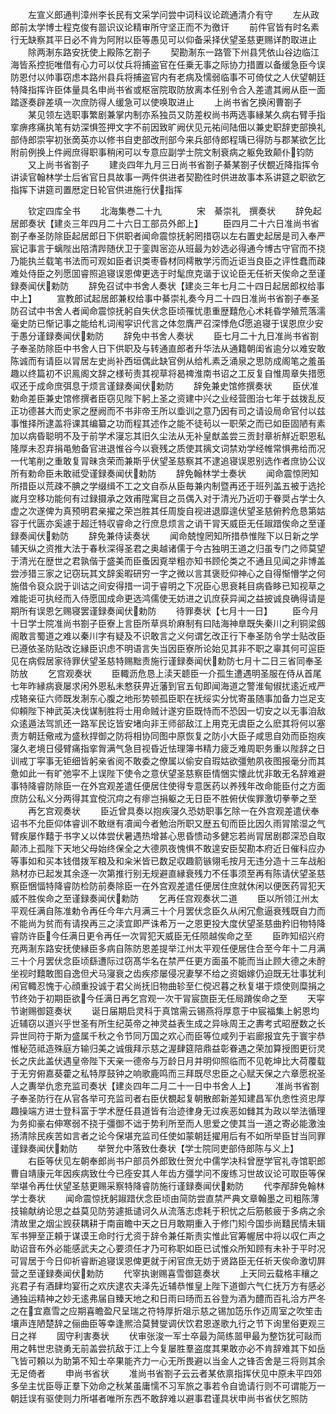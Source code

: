 <!-- { "loadSidebar": true } -->
　　左宣义郎通判漳州李长民有文采学问尝中词科议论疏通清介有守
　　左从政郎前太学博士程克俊有噐识议论精审所守坚正而不为徼讦
　　前件官皆有时名素行无缺察其平日必不肯为阿附以臣等愚见可以仰备采择伏望圣慈更赐详酌取进止
　　除两淛东路安抚使上殿陈乞劄子
　　契勘淛东一路管下州县凭依山谷边临江海皆系控扼唯借有心力可以仗兵将捕盗官在任乗无事之际协力措置以备缓急臣今误防恩付以帅事窃虑本路州县兵将捕盗官内有老病及懦弱临事不可倚仗之人伏望朝廷特降指挥许臣体量具名申尚书省或枢宻院取防放离本任别令合入差遣其阙从臣一面踏逐奏辟差填一次庶防得人缓急可以使唤取进止
　　上尚书省乞换闲曹劄子
　　某见领左选职事繁剧兼掌内制亦系独员又防差权尚书两选事縁某久病右臂手指挛痹疼痛执笔有妨深惧签押文字不前因致旷阙伏见元祐间陆佃以兼史职辞吏部换礼部侍郎崇寜初张啇英亦以修书自吏部改刑部今来兵部侍郎程瑀已得防与郡某欲乞比附前例换上件阙庶得职事稍闲可以专意应副学士院文制衰病之躯免致颠仆钧防
　　又上尚书省劄子
　　建炎四年九月三日尚书省劄子綦某劄子伏覩近降指挥令讲读官翰林学士后省官日具故事一两件供进者契勘徃时供进故事本系讲筵之职欲乞指挥下讲筵司置厯定日轮官供进施行伏指挥

　　钦定四库全书
　　北海集巻二十九　　　　宋　綦崇礼　撰奏状
　　辞免起居郎奏状【建炎三年四月二十六日工部员外郎上】
　　臣四月二十六日准尚书省劄子奉圣防除臣起居郎日下供职者闻命震惊抚躬罔措窃以左右置史起居是司入奉严宸记事言于螭陛出陪清跸随伏卫于銮舆宻迩从班最为妙选必得通今博古守官而不挠乃能执兰载笔书法而可观如臣者识类枣昏材同樗散学污而近讵当良臣之评性蠢而疎难处侍臣之列愿囬睿照追寝误恩俾更选于时髦庶克谐于议论臣无任祈天俟命之至谨録奏闻伏勅防
　　辞免召试中书舍人奏状【建炎三年七月二十四日起居郎权给事中上】
　　宣教郎试起居郎兼权给事中綦崇礼奏今月二十四日准尚书省劄子奉圣防召试中书舍人者闻命震惊抚躬自失伏念臣顷罹忧患重歴囏危心术耗昏学殖荒落濡毫史防已惭记事之能给札词闱寜识代言之体忽膺严召深悸危愿追寝于误恩庶少安于愚分谨録奏闻伏勅防
　　辞免中书舍人奏状
　　臣七月二十九日准尚书省劄子奉圣防除臣中书舍人日下供职及与转通直郎者升华法从通籍朝闺省逾分以难安敢陈诚而有请臣以冐居左史尚补西垣偶此缺官例从给札素乏涌泉之思防成阁笔之羞虽趣以终篇初不识鳯阁文辞之様茍责其视草将曷禆淮南书诏之工反复自惟周章失措愿収还于成命庶弭息于烦言谨録奏闻伏勅防
　　辞免兼史馆修撰奏状
　　臣伏准勅命差臣兼史馆修撰者臣窃见陛下躬上圣之资建中兴之业经营图治七年于兹拨乱反正功德甚大而史家之歴阙而不书非帝王所以埀训之意乃因有司之请设局命官付以兹事惟择所逮盖将课其编纂之功而程其述作之能不徒茍以一职荣之而已如臣固陋有素加以病昏聪明不及于前学术寖忘其旧久尘法从无补皇猷盖尝三贡封章祈觧近职恩私隆厚未忍弃捐黾勉备官进退惟谷今以衰残之质使其摛文词禁劝学经帷常惧弗给而况一代笔削之重敢复冐昧贪荣而兼斯乎伏望圣慈察其不逮追寝误恩别选作者庶协公议所有勅命臣未敢祗受谨録奏闻伏勅防
　　辞免翰林学士奏状
　　闻命震惊罔知所措臣以荒疎不腆之学缀缉不工之文自忝从臣毎兼内制暨再还于班列盖五被于选抡嵗月空移功能何有过録摄承之效甫陞寓目之员偶入对于清光乃近叨于眷奨占学士久虚之次遂俾为真预明君亲擢之荣岂胜其任周旋自视进退靡遑伏望圣慈俯矜危恳第姑容于代匮亦奚遽于超迁特収睿命之行庶息烦言之诮干冐天威臣无任踧踖俟命之至谨録奏闻伏勅防
　　辞免兼侍读奏状
　　闻命兢惶罔知所措恭惟陛下以日新之学辅天纵之资推大法于春秋深得圣君之奥越诸儒于今古独明王道之归虽专门之师莫望于清光在歴世之君孰偕于盛美而臣蚤因覔举粗亦知书顾伦类之不通且见闻之非博盖尝渉猎三家之记窃玩其文辞奚暇研穷一字之微以言其褒贬仰神心之自得惭懵学之何施借令裒众説于训诂之间安得措一词于睿明之下况臣心思衰耗目病昏眵已知视草之难能讵可执经而入侍愿囬成命更选鸿儒使无妨进之讥庶获异闻之益披诚良确得请是期所有误恩乞赐寝罢谨録奏闻伏勅防
　　待罪奏状【七月十一日】
　　臣今月十日学士院准尚书劄子臣寮上言臣所草呉玠麻制有曰陆海神臯既失秦川之利铜梁劔阁敢言蜀道之难以秦川字有疑及不识敢言之义何谓乞改正行下奉圣防令学士贴改臣已遵依圣防贴改讫縁臣识虑不明语言失当因臣寮所论始见其非不职之辜其何可逭臣见在病假居家待罪伏望圣慈特赐黜责施行谨録奏闻伏勅防七月十二日三省同奉圣防放
　　乞宫观奏状
　　臣輙沥危恳上渎天聼臣一介孤生遭遇明圣服在侍从首尾七年昨縁病衰屡求闲外恩私未憗获畀近藩到官五旬即闻海道之警淮甸俶扰逺近戒严戍辂亲征六师既发淛东心腹之地形势顿孤臣职在抚绥实分忧寄虽随事加备力岂足支仰頼陛下神武英决伐谋制胜将士用命贼计遂穷臣既恃而不恐因一切安之以无事洎敌众逺遁法驾凯还一路军民讫皆安堵向非王师郤敌江上用克无虞臣之么麽其将何以塞责方朝廷儆戒为盛秋捍御之防将相协同图中原恢复之防小大臣子咸思自効而臣抱疾寖久老境日侵臂痛指挛胷满气急目视昏近怯理簿书精力疲乏难周职务重以陛辞之日训戒丁寜事无钜细皆躬亲省阅不敢委之僚属以偷安自瑕姑欲彊勉夙夜图报毫分而其惫如此一有旷弛寜不上误陛下使令之意伏望圣慈察臣情悃实懐此忧非敢无名辞难避事特降睿防除臣一在外宫观差遣任便居住使得专意医药以养残年改命能臣付之方面庶防公私义分两得其宜傥沉疴之有瘳岂捐躯之无日臣不胜俯伏俟罪激切拳拳之至
　　再乞宫观奏状
　　臣近曾具奏以抱疾寖久恐妨职事乞除一在外宫观差遣伏奉诏书不允臣仰体睿训不敢继有凟闻今者勉治所职又歴五旬而臣比因久雨冐隂湿之气臂疾屡作囏于书字乂以体尝伏暑遇热增甚心思昏愦动多健忘若尚冐居剧郡深恐自取颠沛上孤陛下天地父母始终保全之大德夙夜愧惧不敢遑安臣契勘本府近日催科应办等事如和买本钱借拨军粮及和籴米皆已数足収趣箭镞翎毛按月无违分造十三车战船熟材亦已起发其余逐一次第推行别无规避直縁衰残力不任事须至再有陈请伏望圣慈察臣悃愊特降睿防检防前奏除臣一在外宫观差遣任便居住庶就休闲以便医药冐犯天威不胜俟命之至谨録奏闻伏勅防
　　乞再任宫观奏状二道
　　臣以所领江州太平观任满自陈准勅令再任今年六月满三十个月罢伏念臣久从闲冗愈逼衰残既自力而不能尚为贫而有请揆再三之渎宜即严诛希万一之恩更投大度伏望圣慈曲矜旧物特降睿防许臣今任满日更令再任一次冐犯天威臣无任陨越俟命之至
　　臣昨知绍兴府充两淛东路安抚使縁臣多病自陈防恩差提举江州太平观任便居住合至今年十二月满三十个月罢伏念臣顷繇遭际过窃髙华名在禁严任更方面虽不能而当止顾大德之未酧坐视时囏敢图自逸但犬马寖衰之齿疾疹屡侵况妻孥不给之资姻嫁仍迫既无壮事犹利闲官輙忍愧于心顔重投诚于君父尚抚旧物曲轸至仁傥迟暮之秋复堪于烦使则糜捐之节终効于初期臣欲今任满日再乞宫观一次干冐宸旒臣无任局蹐俟命之至
　　天寜节谢赐御筵奏状
　　诞日届期启灵科于真馆需云锡燕将厚意于中宸福集上躬恩均近辅窃以道兴乎世圣有所生纪英帝之神灵益表生成之异咏周王之夀考式昭歴数之长异世同符于斯为盛属千秋之令节同万国之欢心而臣等位咸列于岩廊报宜先于寰宇恭惟秘范祗造殊庭方输归美之诚俄拜示慈之渥肆筵陪鼎益彰眷遇之荣加算授图更衍灵长之庆此盖伏遇皇帝陛下天亲一德帝与万龄日月并明仰照临而不见乾坤比大荷覆载于无穷俯嘉葵藿之私特厚鼓钟之响歌鹿鸣而三拜既尽忠臣之心赋天保之六章愿祝圣人之夀举仇悆充监司奏状【建炎四年二月二十一日中书舍人上】
　　准尚书省劄子奉圣防行在从官各举可充监司者右臣伏覩起复朝散郎新差知建昌军仇悆性资忠厚趣操端方进士登科富于学术歴任县道皆有治迹律身无过疾恶如雠其为政以举法循理为务抑豪右伸寒弱不挠于彊御不诎于势利所至而人思爱之使其当一道之寄必能激浊扬清除民疾苦如言者之论今保堪充监司任使如蒙朝廷擢用后有不如所举臣甘当同罪谨録奏闻伏勅防
　　举贺允中落致仕奏状【学士院同吏部侍郎陈与义上】
　　右臣等伏见左朝奉郎尚书户部员外郎致仕贺允中儒学决科曾歴学官礼寺馆职郎曹自靖康元年因疾病致仕今已痊安其人年齿方彊学问不废练习世故议论可取臣等保举堪令再仕伏望圣慈更赐采察特降睿防施行谨録奏闻伏勅防
　　代李邴辞免翰林学士奏状
　　闻命震惊抚躬踧踖伏念臣顷由简防尝直禁严典文章翰墨之司粗陈薄技输献纳论思之益莫见防劳遽抵谴诃久从流落志虑耗于积忧之后筋骸疲于多病之余清故里之烟尘觊获耦耕于南亩瞻中天之日月敢期重入于修门矧今国歩尚囏民情未辑军书狎至正頼于谋谟王命时行尤资于辞令兼任斯责实惟此官筹幄居中将以収仁声之助诏音布外必能感武夫之心要须任才乃可称职如臣已试惟众所知顾有未补于平时况可冐居于今日仰祈睿断追寝误恩俾更就于闲官庶无妨于贤路臣无任祈天俟命激切屛营之至谨録奏闻伏勅防
　　代宰执谢赐喜雪御筵奏状
　　上天同云载格丰穰之兆君子有酒肆均宴衎之欢庆逮农夫泽先近辅恭惟皇上陛下道御六气仁抚万方有感必通独运精神之妙无逺弗届自臻天地之和日雨曰旸而五谷登为酒为醴而百礼洽方严冬之在宜嘉雪之应期喜瞻盈尺呈瑞之符特厚折爼示慈之锡加笾乐作迈周室之吹笙击壤声连陋楚辞之俪曲臣等幸逢熈洽莫賛燮调伏饮君恩遂歌九行之节下询里俗更观三日之祥
　　固守利害奏状
　　伏审张浚一军士卒最为简练噐甲最为整饬犹可敺而用之韩世忠骁勇无前盖尝抗敌于江上今复屡胜羣盗度其果敢亦必不肯辞难其下如岳飞皆可頼以为助第不知士卒果能齐力一心无所畏避以当金人之锋否舍是三将则其余无足倚者
　　申尚书省状
　　准尚书省劄子云云者某依禀指挥伏见中原未平四郊多垒主忧臣辱正羣下効命之秋某虽庸懦不习军旅之事若令自诡请行则不可谓能万一朝廷误有驱使则力所堪者唯所东西不敢辞难以避事君谨具状申尚书省伏乞照防








